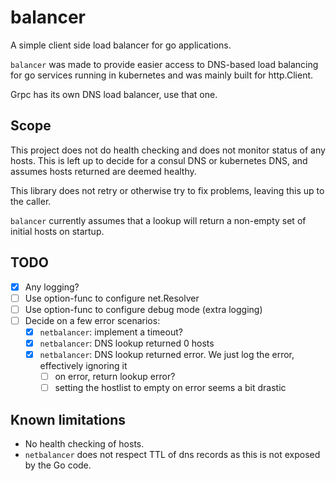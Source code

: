 # balancer

A simple client side load balancer for go applications.

`balancer` was made to provide easier access to DNS-based load balancing for go services running in kubernetes and was mainly built for http.Client.

Grpc has its own DNS load balancer, use that one.

## Scope

This project does not do health checking and does not monitor status of any hosts.
This is left up to decide for a consul DNS or kubernetes DNS, and assumes hosts returned are deemed healthy.

This library does not retry or otherwise try to fix problems, leaving this up to the caller.

`balancer` currently assumes that a lookup will return a non-empty set of initial hosts on startup.

## TODO

- [X] Any logging?
- [ ] Use option-func to configure net.Resolver
- [ ] Use option-func to configure debug mode (extra logging)
- [ ] Decide on a few error scenarios:
  - [X] `netbalancer`: implement a timeout?
  - [X] `netbalancer`: DNS lookup returned 0 hosts
  - [X] `netbalancer`: DNS lookup returned error. We just log the error, effectively ignoring it
    - [ ] on error, return lookup error?
    - [ ] setting the hostlist to empty on error seems a bit drastic

## Known limitations

- No health checking of hosts.
- `netbalancer` does not respect TTL of dns records as this is not exposed by the Go code.
